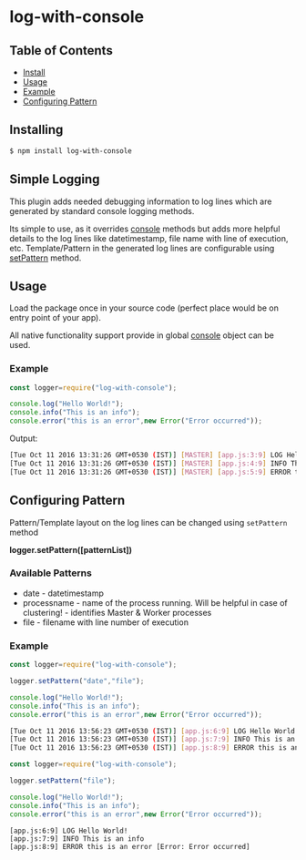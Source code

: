 # log-with-console

## Table of Contents

* [Install](#installing)
* [Usage](#usage)
* [Example](#example)
* [Configuring Pattern](#configuring-pattern)

## Installing

```sh
$ npm install log-with-console
```

## Simple Logging

This plugin adds needed debugging information to log lines which are generated by standard console logging methods.

Its simple to use, as it overrides [console](https://nodejs.org/api/console.html) methods but adds more helpful details to the log lines like datetimestamp, file name with line of execution, etc. Template/Pattern in the generated log lines are configurable using [setPattern](#configuring-pattern) method.

## Usage

Load the package once in your source code (perfect place would be on entry point of your app).

All native functionality support provide in global [console](https://nodejs.org/api/console.html) object can be used.

### Example
```js
const logger=require("log-with-console");

console.log("Hello World!");
console.info("This is an info");
console.error("this is an error",new Error("Error occurred"));

```

Output:
```sh
[Tue Oct 11 2016 13:31:26 GMT+0530 (IST)] [MASTER] [app.js:3:9] LOG Hello World!
[Tue Oct 11 2016 13:31:26 GMT+0530 (IST)] [MASTER] [app.js:4:9] INFO This is an info
[Tue Oct 11 2016 13:31:26 GMT+0530 (IST)] [MASTER] [app.js:5:9] ERROR this is an error [Error: Error occurred]
```

## Configuring Pattern

Pattern/Template layout on the log lines can be changed using `setPattern` method

**logger.setPattern([patternList])**

### Available Patterns

* date - datetimestamp
* processname - name of the process running. Will be helpful in case of clustering! - identifies Master & Worker processes
* file - filename with line number of execution

### Example
```js
const logger=require("log-with-console");

logger.setPattern("date","file");

console.log("Hello World!");
console.info("This is an info");
console.error("this is an error",new Error("Error occurred"));

```
```sh
[Tue Oct 11 2016 13:56:23 GMT+0530 (IST)] [app.js:6:9] LOG Hello World!
[Tue Oct 11 2016 13:56:23 GMT+0530 (IST)] [app.js:7:9] INFO This is an info
[Tue Oct 11 2016 13:56:23 GMT+0530 (IST)] [app.js:8:9] ERROR this is an error [Error: Error occurred]
```

```js
const logger=require("log-with-console");

logger.setPattern("file");

console.log("Hello World!");
console.info("This is an info");
console.error("this is an error",new Error("Error occurred"));
```

```
[app.js:6:9] LOG Hello World!
[app.js:7:9] INFO This is an info
[app.js:8:9] ERROR this is an error [Error: Error occurred]
```